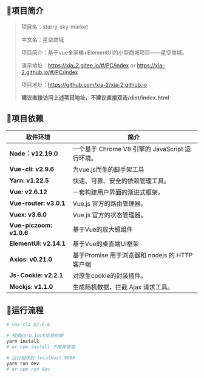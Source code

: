 ## 🎯项目简介

> 项目名：starry-sky-market
>
> 中文名：星空商城
>
> 项目简介：基于vue全家桶+ElementUI的小型商城项目——星空商城。
>
> 演示地址：https://xia_2.gitee.io/#/PC/index or  https://xia-2.github.io/#/PC/index
>
> 项目地址：https://github.com/xia-2/xia-2.github.io
>
> **建议直接访问上述项目地址，不建议直接双击/dist/index.html**

## 🎯项目依赖

| **软件环境**            | **简介**                                        |
| ----------------------- | ----------------------------------------------- |
| **Node：v12.19.0**      | 一个基于 Chrome V8 引擎的 JavaScript 运行环境。 |
| **Vue-cli: v2.9.6**     | 为vue.js而生的脚手架工具                        |
| **Yarn: v1.22.5**       | 快速、可靠、安全的依赖管理工具。                |
| **Vue: v2.6.12**        | 一套构建用户界面的渐进式框架。                  |
| **Vue-router:  v3.0.1** | Vue.js  官方的路由管理器。                      |
| **Vuex: v3.6.0**        | Vue.js  官方的状态管理器。                      |
| **Vue-piczoom: v1.0.6** | 基于Vue的放大镜组件                             |
| **ElementUI:  v2.14.1** | 基于Vue的桌面端UI框架                           |
| **Axios: v0.21.0**      | 基于Promise 用于浏览器和 nodejs 的 HTTP 客户端  |
| **Js-Cookie: v2.2.1**   | 对原生cookie的封装插件。                        |
| **Mockjs: v1.1.0**      | 生成随机数据，拦截 Ajax 请求工具。              |

## 🎯运行流程

``` bash
# vue-cli @2.9.6

# 根据yarn.lock安装依赖
yarn install
# or npm install 不推荐使用

# 运行程序到 localhost:8080
yarn run dev
# or npm run dev 
```